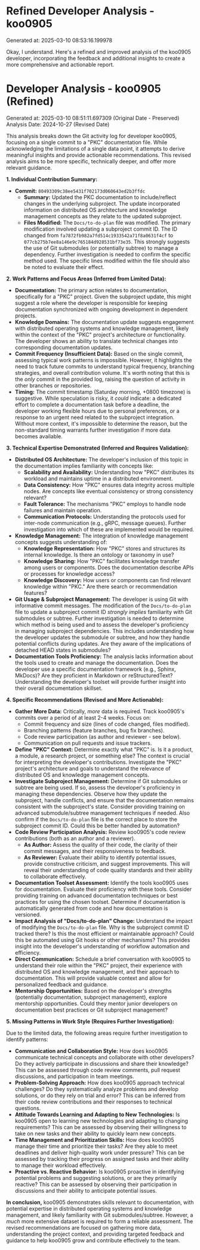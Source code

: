 # Refined Developer Analysis - koo0905
Generated at: 2025-03-10 08:53:16.199978

Okay, I understand. Here's a refined and improved analysis of the koo0905 developer, incorporating the feedback and additional insights to create a more comprehensive and actionable report.

# Developer Analysis - koo0905 (Refined)

Generated at: 2025-03-10 08:51:11.697309 (Original Date - Preserved)
Analysis Date: 2024-10-27 (Revised Date)

This analysis breaks down the Git activity log for developer koo0905, focusing on a single commit to a "PKC" documentation file. While acknowledging the limitations of a single data point, it attempts to derive meaningful insights and provide actionable recommendations. This revised analysis aims to be more specific, technically deeper, and offer more relevant guidance.

**1. Individual Contribution Summary:**

*   **Commit:** `80493309c38ee5431f702173d060643ed2b3ffdc`
    *   **Summary:** Updated the PKC documentation to include/reflect changes in the underlying subproject. The update incorporated information on distributed OS architecture and knowledge management concepts as they relate to the updated subproject.
    *   **Files Modified:** The `Docs/to-do-plan` file was modified. The primary modification involved updating a subproject commit ID.  The ID changed from `fa7872fb982a7fd514c1933542a71f8a0631f4cf` to `077cb275b7ee8a146e9c765184d928531bf73e35`. This strongly suggests the use of Git submodules (or potentially subtree) to manage a dependency. Further investigation is needed to confirm the specific method used. The specific lines modified within the file should also be noted to evaluate their effect.

**2. Work Patterns and Focus Areas (Inferred from Limited Data):**

*   **Documentation:** The primary action relates to documentation, specifically for a "PKC" project.  Given the subproject update, this might suggest a role where the developer is responsible for keeping documentation synchronized with ongoing development in dependent projects.
*   **Knowledge Domains:** The documentation update suggests engagement with distributed operating systems and knowledge management, likely within the context of the "PKC" project's architecture or functionality. The developer shows an ability to translate technical changes into corresponding documentation updates.
*   **Commit Frequency (Insufficient Data):** Based on the single commit, assessing typical work patterns is impossible. However, it highlights the need to track future commits to understand typical frequency, branching strategies, and overall contribution volume. It's worth noting that this is the *only* commit in the provided log, raising the question of activity in other branches or repositories.
*   **Timing:** The commit timestamp (Saturday morning, +0800 timezone) is suggestive. While speculation is risky, it *could* indicate: a dedicated effort to complete a documentation task before a deadline, the developer working flexible hours due to personal preferences, or a response to an urgent need related to the subproject integration. Without more context, it's impossible to determine the reason, but the non-standard timing warrants further investigation if more data becomes available.

**3. Technical Expertise Demonstrated (Inferred and Requires Validation):**

*   **Distributed OS Architecture:**  The developer's inclusion of this topic in the documentation implies familiarity with concepts like:
    *   **Scalability and Availability:** Understanding how "PKC" distributes its workload and maintains uptime in a distributed environment.
    *   **Data Consistency:**  How "PKC" ensures data integrity across multiple nodes. Are concepts like eventual consistency or strong consistency relevant?
    *   **Fault Tolerance:**  The mechanisms "PKC" employs to handle node failures and maintain operation.
    *   **Communication Protocols:** Understanding the protocols used for inter-node communication (e.g., gRPC, message queues). Further investigation into which of these are implemented would be required.
*   **Knowledge Management:**  The integration of knowledge management concepts suggests understanding of:
    *   **Knowledge Representation:** How "PKC" stores and structures its internal knowledge. Is there an ontology or taxonomy in use?
    *   **Knowledge Sharing:**  How "PKC" facilitates knowledge transfer among users or components. Does the documentation describe APIs or processes for knowledge access?
    *   **Knowledge Discovery:**  How users or components can find relevant knowledge within "PKC." Are there search or recommendation features?
*   **Git Usage & Subproject Management:**  The developer is using Git with informative commit messages. The modification of the `Docs/to-do-plan` file to update a subproject commit ID *strongly implies* familiarity with Git submodules or subtree. Further investigation is needed to determine which method is being used and to assess the developer's proficiency in managing subproject dependencies. This includes understanding how the developer updates the submodule or subtree, and how they handle potential conflicts during updates. Are they aware of the implications of detached HEAD states in submodules?
*   **Documentation Tools Proficiency:** The analysis lacks information about the tools used to create and manage the documentation. Does the developer use a specific documentation framework (e.g., Sphinx, MkDocs)? Are they proficient in Markdown or reStructuredText? Understanding the developer's toolset will provide further insight into their overall documentation skillset.

**4. Specific Recommendations (Revised and More Actionable):**

*   **Gather More Data:** Critically, *more* data is required. Track koo0905's commits over a period of at least 2-4 weeks. Focus on:
    *   Commit frequency and size (lines of code changed, files modified).
    *   Branching patterns (feature branches, bug fix branches).
    *   Code review participation (as author and reviewer - see below).
    *   Communication on pull requests and issue trackers.
*   **Define "PKC" Context:** Determine exactly what "PKC" is. Is it a product, a module, a research project, or something else? The context is crucial for interpreting the developer's contributions. Investigate the "PKC" project's architecture and goals to understand the relevance of distributed OS and knowledge management concepts.
*   **Investigate Subproject Management:** Determine if Git submodules or subtree are being used. If so, assess the developer's proficiency in managing these dependencies. Observe how they update the subproject, handle conflicts, and ensure that the documentation remains consistent with the subproject's state. Consider providing training on advanced submodule/subtree management techniques if needed. Also confirm if the `Docs/to-do-plan` file is the correct place to store the subproject commit ID. Could this be better handled by automation?
*   **Code Review Participation Analysis:** Review koo0905's code review contributions (both as an author and a reviewer).
    *   **As Author:** Assess the quality of their code, the clarity of their commit messages, and their responsiveness to feedback.
    *   **As Reviewer:**  Evaluate their ability to identify potential issues, provide constructive criticism, and suggest improvements. This will reveal their understanding of code quality standards and their ability to collaborate effectively.
*   **Documentation Toolset Assessment:** Identify the tools koo0905 uses for documentation. Evaluate their proficiency with these tools. Consider providing training on advanced documentation techniques or best practices for using the chosen toolset. Determine if documentation is automatically generated from code and how documentation is versioned.
*   **Impact Analysis of "Docs/to-do-plan" Change:** Understand the impact of modifying the `Docs/to-do-plan` file. Why is the subproject commit ID tracked there? Is this the most efficient or maintainable approach? Could this be automated using Git hooks or other mechanisms? This provides insight into the developer's understanding of workflow automation and efficiency.
*   **Direct Communication:** Schedule a brief conversation with koo0905 to understand their role within the "PKC" project, their experience with distributed OS and knowledge management, and their approach to documentation. This will provide valuable context and allow for personalized feedback and guidance.
*   **Mentorship Opportunities:** Based on the developer's strengths (potentially documentation, subproject management), explore mentorship opportunities. Could they mentor junior developers on documentation best practices or Git subproject management?

**5. Missing Patterns in Work Style (Requires Further Investigation):**

Due to the limited data, the following areas require further investigation to identify patterns:

*   **Communication and Collaboration Style:** How does koo0905 communicate technical concepts and collaborate with other developers? Do they actively participate in discussions and share their knowledge? This can be assessed through code review comments, pull request discussions, and participation in team meetings.
*   **Problem-Solving Approach:** How does koo0905 approach technical challenges? Do they systematically analyze problems and develop solutions, or do they rely on trial and error? This can be inferred from their code review contributions and their responses to technical questions.
*   **Attitude Towards Learning and Adapting to New Technologies:** Is koo0905 open to learning new technologies and adapting to changing requirements? This can be assessed by observing their willingness to take on new tasks and their ability to quickly learn new concepts.
*   **Time Management and Prioritization Skills:** How does koo0905 manage their time and prioritize their tasks? Are they able to meet deadlines and deliver high-quality work under pressure? This can be assessed by tracking their progress on assigned tasks and their ability to manage their workload effectively.
*   **Proactive vs. Reactive Behavior:** Is koo0905 proactive in identifying potential problems and suggesting solutions, or are they primarily reactive? This can be assessed by observing their participation in discussions and their ability to anticipate potential issues.

**In conclusion,** koo0905 demonstrates skills relevant to documentation, with potential expertise in distributed operating systems and knowledge management, and likely familiarity with Git submodules/subtree. However, a *much* more extensive dataset is required to form a reliable assessment. The revised recommendations are focused on gathering more data, understanding the project context, and providing targeted feedback and guidance to help koo0905 grow and contribute effectively to the team.
